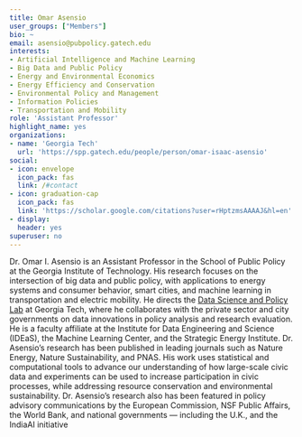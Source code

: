 ```yaml
---
title: Omar Asensio
user_groups: ["Members"]
bio: ~
email: asensio@pubpolicy.gatech.edu
interests:
- Artificial Intelligence and Machine Learning
- Big Data and Public Policy
- Energy and Environmental Economics
- Energy Efficiency and Conservation
- Environmental Policy and Management
- Information Policies
- Transportation and Mobility
role: 'Assistant Professor'
highlight_name: yes
organizations:
- name: 'Georgia Tech'
  url: 'https://spp.gatech.edu/people/person/omar-isaac-asensio'
social:
- icon: envelope
  icon_pack: fas
  link: /#contact
- icon: graduation-cap
  icon_pack: fas
  link: 'https://scholar.google.com/citations?user=rHptzmsAAAAJ&hl=en'
- display:
  header: yes
superuser: no
---
```


Dr. Omar I. Asensio is an Assistant Professor in the School of Public Policy at the Georgia Institute of Technology. His research focuses on the intersection of big data and public policy, with applications to energy systems and consumer behavior, smart cities, and machine learning in transportation and electric mobility. He directs the [Data Science and Policy Lab](https://datasciencepolicy.gatech.edu/) at Georgia Tech, where he collaborates with the private sector and city governments on data innovations in policy analysis and research evaluation. He is a faculty affiliate at the Institute for Data Engineering and Science (IDEaS), the Machine Learning Center, and the Strategic Energy Institute. Dr. Asensio’s research has been published in leading journals such as Nature Energy, Nature Sustainability, and PNAS. His work uses statistical and computational tools to advance our understanding of how large-scale civic data and experiments can be used to increase participation in civic processes, while addressing resource conservation and environmental sustainability. Dr. Asensio’s research also has been featured in policy advisory communications by the European Commission, NSF Public Affairs, the World Bank, and national governments — including the U.K., and the IndiaAI initiative